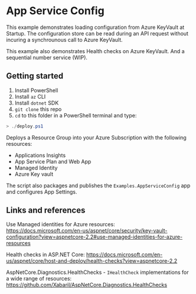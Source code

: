 # App Service Config

This example demonstrates loading configuration from Azure KeyVault at Startup. The configuration store
can be read during an API request without incuring a synchrounous call to Azure KeyVault.

This example also demonstrates Health checks on Azure KeyVault. And a sequential number service (WIP).

## Getting started

1. Install PowerShell
1. Install `az` CLI
1. Install `dotnet` SDK
1. `git clone` this repo
1. `cd` to this folder in a PowerShell terminal and type:

```powershell
> ./deploy.ps1
```

Deploys a Resource Group into your Azure Subscription with the following resources:

* Applications Insights
* App Service Plan and Web App
* Managed Identity
* Azure Key vault

The script also packages and publishes the `Examples.AppServiceConfig` app and configures App Settings.

## Links and references

Use Managed identities for Azure resources: <https://docs.microsoft.com/en-us/aspnet/core/security/key-vault-configuration?view=aspnetcore-2.2#use-managed-identities-for-azure-resources>

Health checks in ASP.NET Core: <https://docs.microsoft.com/en-us/aspnet/core/host-and-deploy/health-checks?view=aspnetcore-2.2>

AspNetCore.Diagnostics.HealthChecks - `IHealthCheck` implementations for a wide range of resources: <https://github.com/Xabaril/AspNetCore.Diagnostics.HealthChecks>
